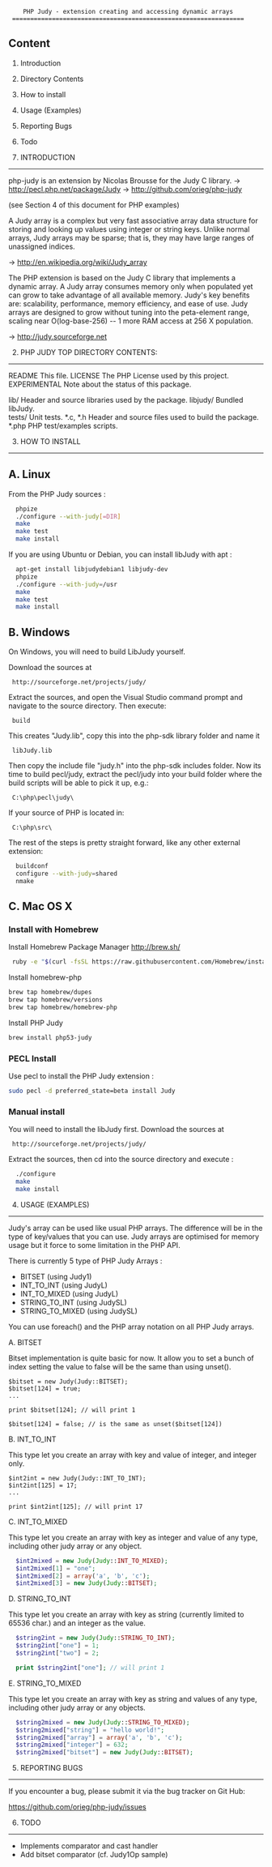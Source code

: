         PHP Judy - extension creating and accessing dynamic arrays
     ================================================================

Content
---------
 1. Introduction
 2. Directory Contents
 3. How to install
 4. Usage (Examples)
 5. Reporting Bugs
 6. Todo


1. INTRODUCTION
-----------------

php-judy is an extension by Nicolas Brousse for the Judy C library.
  -> http://pecl.php.net/package/Judy
  -> http://github.com/orieg/php-judy

(see Section 4 of this document for PHP examples)

A Judy array is a complex but very fast associative array data structure for
storing and looking up values using integer or string keys. Unlike normal
arrays, Judy arrays may be sparse; that is, they may have large ranges of
unassigned indices.

  -> http://en.wikipedia.org/wiki/Judy_array

The PHP extension is based on the Judy C library that implements a dynamic array.
A Judy array consumes memory only when populated yet can grow to take advantage
of all available memory.  Judy's key benefits are:  scalability, performance,
memory efficiency, and ease of use. Judy arrays are designed to grow without
tuning into the peta-element range, scaling near O(log-base-256) -- 1 more RAM
access at 256 X population.

  -> http://judy.sourceforge.net

2. PHP JUDY TOP DIRECTORY CONTENTS:
------------------------------------

README       This file.
LICENSE      The PHP License used by this project.
EXPERIMENTAL Note about the status of this package.

lib/         Header and source libraries used by the package.
libjudy/     Bundled libJudy.      
tests/       Unit tests.
*.c, *.h     Header and source files used to build the package.
*.php        PHP test/examples scripts.


3. HOW TO INSTALL
------------------

## A. Linux

   From the PHP Judy sources :

   ```sh
     phpize
     ./configure --with-judy[=DIR]
     make
     make test
     make install
   ```

   If you are using Ubuntu or Debian, you can install libJudy with apt :

   ```sh
     apt-get install libjudydebian1 libjudy-dev
     phpize
     ./configure --with-judy=/usr
     make
     make test
     make install
   ```

## B. Windows

   On Windows, you will need to build LibJudy yourself.

   Download the sources at 

     http://sourceforge.net/projects/judy/
	  
   Extract the sources, and open the Visual Studio command prompt and navigate to 
   the source directory. Then execute:

     build
	  
   This creates "Judy.lib", copy this into the php-sdk library folder and name it 

     libJudy.lib
	 
   Then copy the include file "judy.h" into the php-sdk includes folder. Now its 
   time to build pecl/judy, extract the pecl/judy into your build folder where 
   the build scripts will be able to pick it up, e.g.:
	
     C:\php\pecl\judy\
	 
   If your source of PHP is located in:
	
     C:\php\src\
	 
   The rest of the steps is pretty straight forward, like any other external 
   extension:
   ```sh	
     buildconf
     configure --with-judy=shared
     nmake
   ```

## C. Mac OS X

### Install with Homebrew

   Install Homebrew Package Manager http://brew.sh/
   ```sh
    ruby -e "$(curl -fsSL https://raw.githubusercontent.com/Homebrew/install/master/install)"
   ```

   Install homebrew-php
   ```sh
   brew tap homebrew/dupes
   brew tap homebrew/versions
   brew tap homebrew/homebrew-php
   ```

   Install PHP Judy
   ```sh
   brew install php53-judy
   ```

### PECL Install

   Use pecl to install the PHP Judy extension :
   ```sh
   sudo pecl -d preferred_state=beta install Judy
   ```

### Manual install

   You will need to install the libJudy first. Download the sources at 

     http://sourceforge.net/projects/judy/
	  
   Extract the sources, then cd into the source directory and execute :
   ```sh
     ./configure
     make
     make install
   ```


4. USAGE (EXAMPLES)
------------------

Judy's array can be used like usual PHP arrays. The difference will be in the
type of key/values that you can use. Judy arrays are optimised for memory usage
but it force to some limitation in the PHP API.

There is currently 5 type of PHP Judy Arrays :
 - BITSET (using Judy1)
 - INT_TO_INT (using JudyL)
 - INT_TO_MIXED (using JudyL)
 - STRING_TO_INT (using JudySL)
 - STRING_TO_MIXED (using JudySL)

You can use foreach() and the PHP array notation on all PHP Judy arrays.

  A. BITSET

  Bitset implementation is quite basic for now. It allow you to set a bunch of index
  setting the value to false will be the same than using unset().

    $bitset = new Judy(Judy::BITSET);
    $bitset[124] = true;
    ...
 
    print $bitset[124]; // will print 1
 
    $bitset[124] = false; // is the same as unset($bitset[124])

  B. INT_TO_INT

  This type let you create an array with key and value of integer, and integer only.

    $int2int = new Judy(Judy::INT_TO_INT);
    $int2int[125] = 17;
    ...

    print $int2int[125]; // will print 17

  C. INT_TO_MIXED

  This type let you create an array with key as integer and value of any type, including
  other judy array or any object.

  ```php
    $int2mixed = new Judy(Judy::INT_TO_MIXED);
    $int2mixed[1] = "one";
    $int2mixed[2] = array('a', 'b', 'c');
    $int2mixed[3] = new Judy(Judy::BITSET);
  ```

  D. STRING_TO_INT

  This type let you create an array with key as string (currently limited to 65536 char.)
  and an integer as the value.

  ```php
    $string2int = new Judy(Judy::STRING_TO_INT);
    $string2int["one"] = 1;
    $string2int["two"] = 2;

    print $string2int["one"]; // will print 1
  ```

  E. STRING_TO_MIXED

  This type let you create an array with key as string and values of any type, including
  other judy array or any objects.

  ```php
    $string2mixed = new Judy(Judy::STRING_TO_MIXED);
    $string2mixed["string"] = "hello world!";
    $string2mixed["array"] = array('a', 'b', 'c');
    $string2mixed["integer"] = 632;
    $string2mixed["bitset"] = new Judy(Judy::BITSET);
  ```


5. REPORTING BUGS
------------------

If you encounter a bug, please submit it via the bug tracker on Git Hub:

  https://github.com/orieg/php-judy/issues


6. TODO
--------

 * Implements comparator and cast handler
 * Add bitset comparator (cf. Judy1Op sample)
